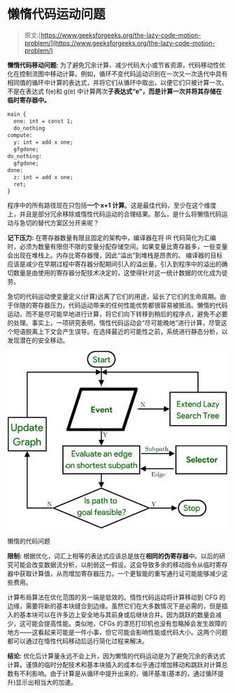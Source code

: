 # 懒惰代码运动问题

> 原文:[https://www.geeksforgeeks.org/the-lazy-code-motion-problem/](https://www.geeksforgeeks.org/the-lazy-code-motion-problem/)

**懒惰代码移动问题:**
为了避免冗余计算、减少代码大小或节省资源，代码移动性优化在控制流图中移动计算。例如，循环不变代码运动识别在一次又一次迭代中具有相同值的循环中计算的表达式，并将它们从循环中取出，以便它们只被计算一次。不是在表达式 f(e)和 g(e) 中计算两次**子表达式“e”，而是计算一次并将其存储在临时寄存器中。**

```
main {
  one: int = const 1;
  do_nothing
compute:
  y: int = add x one;
  gfgdone;
do_nothing:
  gfgdone;
done:
  z: int = add x one;
  ret;
}
```

程序中的所有路径现在只包括**一个 x+1 计算**。这是最佳代码，至少在这个维度上，并且是部分冗余移除或惰性代码运动的合理结果。那么，是什么将懒惰代码运动与急切的替代方案区分开来呢？

**记下压力:**
在寄存器数量有限且固定的架构中，编译器在将 IR 代码简化为汇编时，必须为数量有限但不限的变量分配存储空间。如果变量比寄存器多，一些变量会出现在堆栈上。内存比寄存器慢，因此“溢出”到堆栈是昂贵的。
编译器的目标应该是减少在早期过程中寄存器分配期间引入的溢出量。引入到程序中的溢出的确切数量是由使用的寄存器分配技术决定的，这使得针对这一统计数据的优化成为徒劳。

急切的代码运动使变量定义(计算)远离了它们的用途，延长了它们的生命周期。由于伴随的寄存器压力，代码运动带来的任何性能优势都很容易被抵消。懒惰的代码运动，而不是尽可能早地进行计算，将它们向下转移到稍后的程序点，避免不必要的处理。事实上，一项研究表明，惰性代码运动会“尽可能晚地”进行计算，尽管这个短语脱离上下文会产生误导。在选择最近的可能性之前，系统进行静态分析，以发现潜在的安全移动。

![](img/393a00cd6a70cc38b907e18c62ecb420.png)

懒惰的代码问题

**限制:**
根据优化，词汇上相等的表达式应该总是放在**相同的伪寄存器**中。以后的研究可能会改变数据流分析，以削弱这一假设。这会导致多余的移动指令从临时寄存器中获取计算值，从而增加寄存器压力。一个更智能的重写通行证可能能够减少这些费用。

计算布局算法在优化范围的另一端是低效的。惰性代码运动将计算移动到 CFG 的边缘，需要将新的基本块缝合到边缘。虽然它们在大多数情况下是必需的，但是插入的基本块可以在许多边上安全地与其前身或后继块合并。因为跳跃的数量会减少，这可能会提高性能。类似地，CFGs 的漂亮打印机也没有忽略掉会发生故障的地方——这看起来可能是一件小事，但它可能会影响性能或代码大小。这两个问题都可以通过在惰性代码移动后运行简化过程来解决。

**结论:**
优化后计算量永远不会上升，因为懒惰的代码运动是为了避免冗余的表达式计算。谨慎的临时分配技术和基本块插入的成本似乎通过增加移动和跳跃对计算总数有不利影响。由于计算是从循环中提升出来的，循环基准(基本的，通过循环提升)显示出相当大的加速。